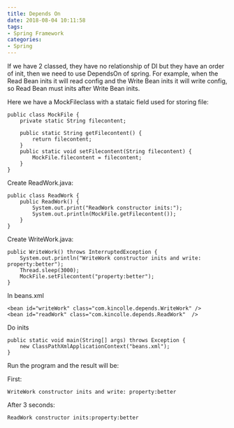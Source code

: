 ```yaml
---
title: Depends On
date: 2018-08-04 10:11:58
tags:
- Spring Framework
categories:
- Spring
---
```


If we have 2 classed, they have no relationship of DI but they have an order of init, then we need to use DependsOn of spring. For example, when the Read Bean inits it will read config and the Write Bean inits it will write config, so Read Bean must inits after Write Bean inits.    

 
Here we have a MockFileclass with a stataic field used for storing file: 

	public class MockFile {
	    private static String filecontent;
	
	    public static String getFilecontent() {
	        return filecontent;
	    }
	    public static void setFilecontent(String filecontent) {
	        MockFile.filecontent = filecontent;
	    }
	}

Create ReadWork.java:

	public class ReadWork {
	    public ReadWork() {
	        System.out.print("ReadWork constructor inits:");
	        System.out.println(MockFile.getFilecontent());
	    }
	}

Create WriteWork.java:

	public WriteWork() throws InterruptedException {
	    System.out.println("WriteWork constructor inits and write: property:better");
	    Thread.sleep(3000);
	    MockFile.setFilecontent("property:better");
	}

In beans.xml

	<bean id="writeWork" class="com.kincolle.depends.WriteWork" />
	<bean id="readWork" class="com.kincolle.depends.ReadWork"  />

Do inits

	public static void main(String[] args) throws Exception {
	    new ClassPathXmlApplicationContext("beans.xml");
	}


Run the program and the result will be:

First:

	WriteWork constructor inits and write: property:better

After 3 seconds:

	ReadWork constructor inits:property:better